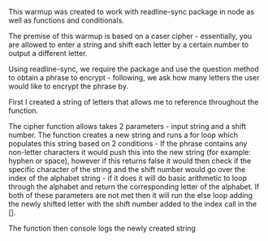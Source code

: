This warmup was created to work with readline-sync package in node as well as functions and conditionals. 

The premise of this warmup is based on a caser cipher - essentially, you are allowed to enter a string and shift each letter by a certain number to output a different letter. 

Using readline-sync, we require the package and use the question method to obtain a phrase to encrypt - following, we ask how many letters the user would like to encrypt the phrase by. 

First I created a string of letters that allows me to reference throughout the function. 

The cipher function allows takes 2 parameters - input string and a shift number. 
	The function creates a new string and runs a for loop which populates this string based on 2 conditions - If the phrase contains any non-letter characters it would push this into the new string (for example: hyphen or space), however if this returns false it would then check if the specific character of the string and the shift number would go over the index of the alphabet string - if it does it will do basic arithmetic to loop through the alphabet and return the corresponding letter of the alphabet. If both of these parameters are not met then it will run the else loop adding the newly shifted letter with the shift number added to the index call in the [].

The function then console logs the newly created string
